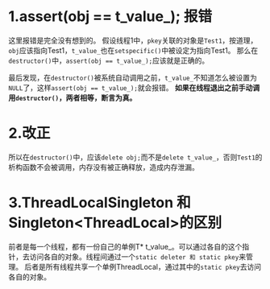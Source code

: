 # 1.assert(obj == t_value_); 报错
这里报错是完全没有想到的。
假设线程1中，```pkey```关联的对象是```Test1```，按道理，```obj```应该指向Test1，```t_value_```也在```setspecific()```中被设定为指向Test1。
那么在```destructor()```中，```assert(obj == t_value_);```应该就是正确的。

最后发现，在```destructor()```被系统自动调用之前，```t_value_```不知道怎么被设置为```NULL```了，这样```assert(obj == t_value_);```就会报错。
**如果在线程退出之前手动调用```destructor()```，两者相等，断言为真。**


# 2.改正
所以在```destructor()```中，应该```delete obj;```而不是```delete t_value_```，否则```Test1```的析构函数不会被调用，内存没有被正确释放，造成内存泄漏。

# 3.ThreadLocalSingleton<T> 和 Singleton<ThreadLocal<T>>的区别
前者是每一个线程，都有一份自己的单例T* t_value_。可以通过各自的这个指针，去访问各自的对象。线程间通过一个```static deleter 和 static pkey```来管理。
后者是所有线程共享一个单例ThreadLocal<T>，通过其中的```static pkey```去访问各自的对象。